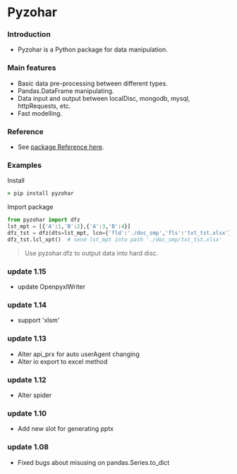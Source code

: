 # Pyzohar  

### Introduction
 - Pyzohar is a Python package for data manipulation.  

### Main features  
  - Basic data pre-processing between different types.  
  - Pandas.DataFrame manipulating.  
  - Data input and output between localDisc, mongodb, mysql, httpRequests, etc.  
  - Fast modelling.  

### Reference 
 - See [package Reference here](https://zoharslong.com/#/pyzohar).  

### Examples  
Install
```cmd
> pip install pyzohar
```

Import package
```python
from pyzohar import dfz
lst_mpt = [{'A':1,'B':2},{'A':3,'B':4}]
dfz_tst = dfz(dts=lst_mpt, lcn={'fld':'./doc_smp','fls':'txt_tst.xlsx'})
dfz_tst.lcl_xpt()  # send lst_mpt into path './doc_smp/txt_tst.xlsx'
```
> Use pyzohar.dfz to output data into hard disc.  

### update 1.15
  - update OpenpyxlWriter
### update 1.14
  - support 'xlsm'
### update 1.13
  - Alter api_prx for auto userAgent changing
  - Alter io export to excel method
### update 1.12
  - Alter spider
### update 1.10
  - Add new slot for generating pptx
### update 1.08  
  - Fixed bugs about misusing on pandas.Series.to_dict